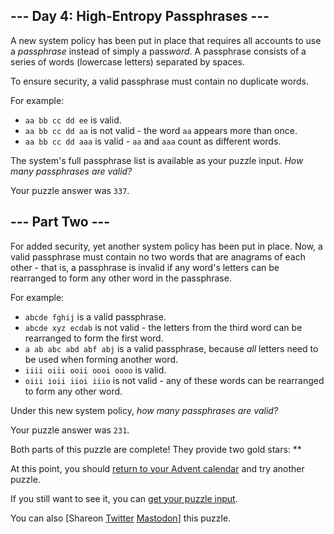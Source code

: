 
--- Day 4: High-Entropy Passphrases ---
---------------------------------------

A new system policy has been put in place that requires all accounts to use a *passphrase* instead of simply a pass*word*. A passphrase consists of a series of words (lowercase letters) separated by spaces.


To ensure security, a valid passphrase must contain no duplicate words.


For example:


* `aa bb cc dd ee` is valid.
* `aa bb cc dd aa` is not valid - the word `aa` appears more than once.
* `aa bb cc dd aaa` is valid - `aa` and `aaa` count as different words.


The system's full passphrase list is available as your puzzle input. *How many passphrases are valid?*



Your puzzle answer was `337`.

--- Part Two ---
----------------

For added security, yet another system policy has been put in place. Now, a valid passphrase must contain no two words that are anagrams of each other - that is, a passphrase is invalid if any word's letters can be rearranged to form any other word in the passphrase.


For example:


* `abcde fghij` is a valid passphrase.
* `abcde xyz ecdab` is not valid - the letters from the third word can be rearranged to form the first word.
* `a ab abc abd abf abj` is a valid passphrase, because *all* letters need to be used when forming another word.
* `iiii oiii ooii oooi oooo` is valid.
* `oiii ioii iioi iiio` is not valid - any of these words can be rearranged to form any other word.


Under this new system policy, *how many passphrases are valid?*



Your puzzle answer was `231`.

Both parts of this puzzle are complete! They provide two gold stars: \*\*


At this point, you should [return to your Advent calendar](/2017) and try another puzzle.


If you still want to see it, you can [get your puzzle input](4/input).


You can also [Shareon
 [Twitter](https://twitter.com/intent/tweet?text=I%27ve+completed+%22High%2DEntropy+Passphrases%22+%2D+Day+4+%2D+Advent+of+Code+2017&url=https%3A%2F%2Fadventofcode%2Ecom%2F2017%2Fday%2F4&related=ericwastl&hashtags=AdventOfCode)
[Mastodon](javascript:void(0);)] this puzzle.


